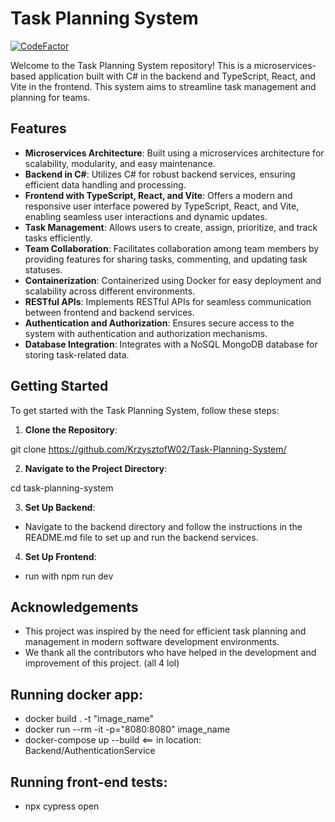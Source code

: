 # Task Planning System

[![CodeFactor](https://www.codefactor.io/repository/github/krzysztofw02/task-planning-system/badge/main)](https://www.codefactor.io/repository/github/krzysztofw02/task-planning-system/overview/main)

Welcome to the Task Planning System repository! This is a microservices-based application built with C# in the backend and TypeScript, React, and Vite in the frontend. This system aims to streamline task management and planning for teams.

## Features

- **Microservices Architecture**: Built using a microservices architecture for scalability, modularity, and easy maintenance.
- **Backend in C#**: Utilizes C# for robust backend services, ensuring efficient data handling and processing.
- **Frontend with TypeScript, React, and Vite**: Offers a modern and responsive user interface powered by TypeScript, React, and Vite, enabling seamless user interactions and dynamic updates.
- **Task Management**: Allows users to create, assign, prioritize, and track tasks efficiently.
- **Team Collaboration**: Facilitates collaboration among team members by providing features for sharing tasks, commenting, and updating task statuses.
- **Containerization**: Containerized using Docker for easy deployment and scalability across different environments.
- **RESTful APIs**: Implements RESTful APIs for seamless communication between frontend and backend services.
- **Authentication and Authorization**: Ensures secure access to the system with authentication and authorization mechanisms.
- **Database Integration**: Integrates with a NoSQL MongoDB database for storing task-related data.

## Getting Started

To get started with the Task Planning System, follow these steps:

1. **Clone the Repository**:

git clone https://github.com/KrzysztofW02/Task-Planning-System/


2. **Navigate to the Project Directory**:

cd task-planning-system

3. **Set Up Backend**:

- Navigate to the backend directory and follow the instructions in the README.md file to set up and run the backend services.

4. **Set Up Frontend**:

- run with npm run dev

## Acknowledgements

- This project was inspired by the need for efficient task planning and management in modern software development environments.
- We thank all the contributors who have helped in the development and improvement of this project. (all 4 lol)

## Running docker app:

- docker build . -t "image_name"
- docker run --rm  -it -p="8080:8080" image_name 
- docker-compose up --build <== in location: Backend/AuthenticationService

## Running front-end tests:

- npx cypress open


